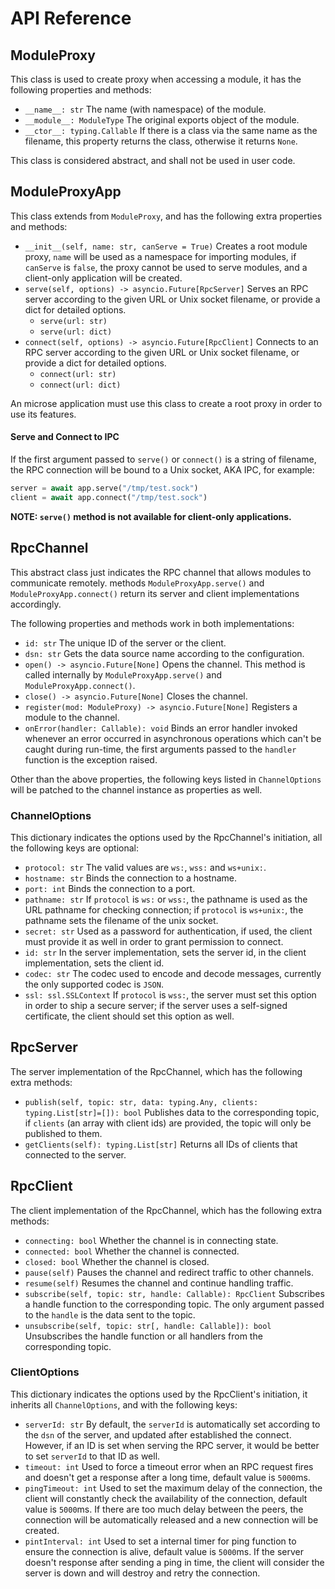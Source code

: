 # API Reference

## ModuleProxy

This class is used to create proxy when accessing a module, it has the following
properties and methods:

- `__name__: str` The name (with namespace) of the module.
- `__module__: ModuleType` The original exports object of the module.
- `__ctor__: typing.Callable` If there is a class via the same name as the
    filename, this property returns the class, otherwise it returns `None`.

This class is considered abstract, and shall not be used in user code.

## ModuleProxyApp

This class extends from `ModuleProxy`, and has the following extra properties
and methods:

- `__init__(self, name: str, canServe = True)` Creates a root module proxy,
    `name` will be used as a namespace for importing modules, if `canServe` is
    `false`, the proxy cannot be used to serve modules, and a client-only
    application will be created.
- `serve(self, options) -> asyncio.Future[RpcServer]`
    Serves an RPC server according to the given URL or Unix socket filename, or
    provide a dict for detailed options.
    - `serve(url: str)`
    - `serve(url: dict)`
- `connect(self, options) -> asyncio.Future[RpcClient]`
    Connects to an RPC server according to the given URL or Unix socket
    filename, or provide a dict for detailed options.
    - `connect(url: str)`
    - `connect(url: dict)`

An microse application must use this class to create a root proxy in order to
use its features.

#### Serve and Connect to IPC

If the first argument passed to `serve()` or `connect()` is a string of
filename, the RPC connection will be bound to a Unix socket, AKA IPC, for
example:

```py
server = await app.serve("/tmp/test.sock")
client = await app.connect("/tmp/test.sock")
```

**NOTE: `serve()` method is not available for client-only applications.**

## RpcChannel

This abstract class just indicates the RPC channel that allows modules to
communicate remotely. methods `ModuleProxyApp.serve()` and
`ModuleProxyApp.connect()` return its server and client implementations
accordingly.

The following properties and methods work in both implementations:

- `id: str` The unique ID of the server or the client.
- `dsn: str` Gets the data source name according to the configuration.
- `open() -> asyncio.Future[None]` Opens the channel. This method is
    called internally by `ModuleProxyApp.serve()` and
    `ModuleProxyApp.connect()`.
- `close() -> asyncio.Future[None]` Closes the channel.
- `register(mod: ModuleProxy) -> asyncio.Future[None]` Registers a module
    to the channel.
- `onError(handler: Callable): void` Binds an error handler invoked whenever an
    error occurred in asynchronous operations which can't be caught during
    run-time, the first arguments passed to the `handler` function is the
    exception raised.

Other than the above properties, the following keys listed in `ChannelOptions`
will be patched to the channel instance as properties as well.

### ChannelOptions

This dictionary indicates the options used by the RpcChannel's initiation, all
the following keys are optional:

- `protocol: str` The valid values are `ws:`, `wss:` and `ws+unix:`.
- `hostname: str` Binds the connection to a hostname.
- `port: int` Binds the connection to a port.
- `pathname: str` If `protocol` is `ws:` or `wss:`, the pathname is used as the
    URL pathname for checking connection; if `protocol` is `ws+unix:`, the
    pathname sets the filename of the unix socket.
- `secret: str` Used as a password for authentication, if used, the client must
    provide it as well in order to grant permission to connect.
- `id: str` In the server implementation, sets the server id, in the client
    implementation, sets the client id.
- `codec: str` The codec used to encode and decode messages, currently the only
    supported codec is `JSON`.
- `ssl: ssl.SSLContext` If `protocol` is `wss:`, the server must set this option
    in order to ship a secure server; if the server uses a self-signed
    certificate, the client should set this option as well.

## RpcServer

The server implementation of the RpcChannel, which has the following extra
methods:

- `publish(self, topic: str, data: typing.Any, clients: typing.List[str]=[]): bool`
    Publishes data to the corresponding topic, if `clients` (an array with
    client ids) are provided, the topic will only be published to them.
- `getClients(self): typing.List[str]` Returns all IDs of clients that connected
    to the server.

## RpcClient

The client implementation of the RpcChannel, which has the following extra
methods:

- `connecting: bool` Whether the channel is in connecting state.
- `connected: bool` Whether the channel is connected.
- `closed: bool` Whether the channel is closed.
- `pause(self)`  Pauses the channel and redirect traffic to other channels.
- `resume(self)` Resumes the channel and continue handling traffic.
- `subscribe(self, topic: str, handle: Callable): RpcClient` Subscribes a handle
    function to the corresponding topic. The only argument passed to the `handle`
    is the data sent to the topic.
- `unsubscribe(self, topic: str[, handle: Callable]): bool` Unsubscribes the
    handle function or all handlers from the corresponding topic.

### ClientOptions

This dictionary indicates the options used by the RpcClient's initiation, it
inherits all `ChannelOptions`, and with the following keys:

- `serverId: str` By default, the `serverId` is automatically set according to
    the `dsn` of the server, and updated after established the connect. However,
    if an ID is set when serving the RPC server, it would be better to set
    `serverId` to that ID as well.
- `timeout: int` Used to force a timeout error when an RPC request fires and
    doesn't get a response after a long time, default value is `5000`ms.
- `pingTimeout: int` Used to set the maximum delay of the connection, the client
    will constantly check the availability of the connection, default value is
    `5000`ms. If there are too much delay between the peers, the connection will
    be automatically released and a new connection will be created.
- `pintInterval: int` Used to set a internal timer for ping function to ensure
    the connection is alive, default value is `5000`ms. If the server doesn't
    response after sending a ping in time, the client will consider the server
    is down and will destroy and retry the connection.
